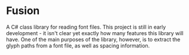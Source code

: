 # Fusion

A C# class library for reading font files. This project is still in early development - it isn't clear yet exactly how many features this library will have. One of the main purposes of the library, however, is to extract the glyph paths from a font file, as well as spacing information.